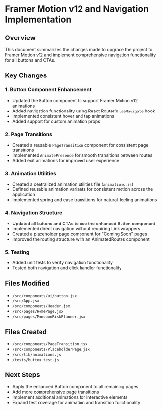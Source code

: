 # Framer Motion v12 and Navigation Implementation

## Overview
This document summarizes the changes made to upgrade the project to Framer Motion v12 and implement comprehensive navigation functionality for all buttons and CTAs.

## Key Changes

### 1. Button Component Enhancement
- Updated the Button component to support Framer Motion v12 animations
- Added navigation functionality using React Router's `useNavigate` hook
- Implemented consistent hover and tap animations
- Added support for custom animation props

### 2. Page Transitions
- Created a reusable `PageTransition` component for consistent page transitions
- Implemented `AnimatePresence` for smooth transitions between routes
- Added exit animations for improved user experience

### 3. Animation Utilities
- Created a centralized animation utilities file (`animations.js`)
- Defined reusable animation variants for consistent motion across the application
- Implemented spring and ease transitions for natural-feeling animations

### 4. Navigation Structure
- Updated all buttons and CTAs to use the enhanced Button component
- Implemented direct navigation without requiring Link wrappers
- Created a placeholder page component for "Coming Soon" pages
- Improved the routing structure with an AnimatedRoutes component

### 5. Testing
- Added unit tests to verify navigation functionality
- Tested both navigation and click handler functionality

## Files Modified
- `/src/components/ui/button.jsx`
- `/src/App.jsx`
- `/src/components/Header.jsx`
- `/src/pages/HomePage.jsx`
- `/src/pages/MonsoonRiskPlanner.jsx`

## Files Created
- `/src/components/PageTransition.jsx`
- `/src/components/PlaceholderPage.jsx`
- `/src/lib/animations.js`
- `/tests/button.test.js`

## Next Steps
- Apply the enhanced Button component to all remaining pages
- Add more comprehensive page transitions
- Implement additional animations for interactive elements
- Expand test coverage for animation and transition functionality